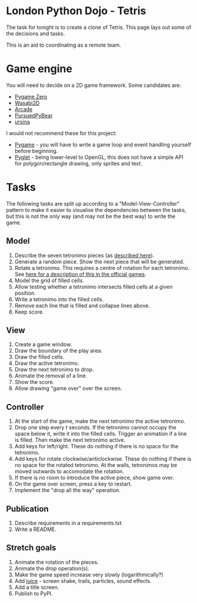 # London Python Dojo - Tetris

The task for tonight is to create a clone of Tetris. This page lays out some
of the decisions and tasks.

This is an aid to coordinating as a remote team.


# Game engine

You will need to decide on a 2D game framework. Some candidates are:

* [Pygame Zero](https://pygame-zero.readthedocs.io/en/stable/)
* [Wasabi2D](https://wasabi2d.readthedocs.io/en/latest/)
* [Arcade](https://arcade.academy/)
* [PursuedPyBear](https://ppb.dev/)
* [ursina](https://www.ursinaengine.org/)

I would not recommend these for this project:

* [Pygame](https://www.pygame.org/news) - you will have to write a game loop
  and event handling yourself before beginning.
* [Pyglet](https://pyglet.readthedocs.io/en/latest/) - being lower-level to
  OpenGL, this does not have a simple API for polygon/rectangle drawing, only
  sprites and text.


# Tasks

The following tasks are split up according to a "Model-View-Controller"
pattern to make it easier to visualise the dependencies between the tasks,
but this is not the only way (and may not be the best way) to write the game.


## Model

1. Describe the seven tetronimo pieces (as
   [described here](https://tetris.fandom.com/wiki/Tetromino)).
1. Generate a random piece. Show the next piece that will be generated.
1. Rotate a tetronimo. This requires a centre of rotation for each tetronimo.
   See [here for a description of this in the official games](https://strategywiki.org/wiki/Tetris/Rotation_systems).
1. Model the grid of filled cells.
1. Allow testing whether a tetronimo intersects filled cells at a given
   position.
1. Write a tetronimo into the filled cells.
1. Remove each line that is filled and collapse lines above.
1. Keep score.


## View

1. Create a game window.
1. Draw the boundary of the play area.
1. Draw the filled cells.
1. Draw the active tetronimo.
1. Draw the next tetronimo to drop.
1. Animate the removal of a line.
1. Show the score.
1. Allow drawing "game over" over the screen.


## Controller

1. At the start of the game, make the next tetronimo the active tetronimo.
1. Drop one step every *t* seconds. If the tetronimo cannot occupy the space
   below it, write it into the filled cells. Trigger an animation if a line is
   filled. Then make the next tetronimo active.
1. Add keys for left/right. These do nothing if there is no space for the
   tetronimo.
1. Add keys for rotate clockwise/anticlockwise. These do nothing if there is
   no space for the rotated tetronimo. At the walls, tetronimos may be moved
   outwards to accomodate the rotation.
1. If there is no room to introduce the active piece, show game over.
1. On the game over screen, press a key to restart.
1. Implement the "drop all the way" operation.


## Publication

1. Describe requirements in a requirements.txt
1. Write a README.


## Stretch goals

1. Animate the rotation of the pieces.
1. Animate the drop operation(s).
1. Make the game speed increase very slowly (logarithmically?)
1. Add [juice](https://youtu.be/Fy0aCDmgnxg) - screen shake, trails, particles,
   sound effects.
1. Add a title screen.
1. Publish to PyPI.
